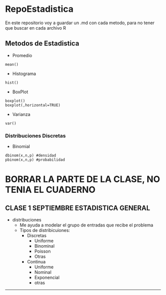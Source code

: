 
# RepoEstadistica
En este repositorio voy a guardar un .md con cada metodo, para no tener que buscar en cada archivo R

## Metodos de Estadistica
- Promedio 
~~~
mean()
~~~
- Histograma
~~~
hist()
~~~
- BoxPlot
~~~
boxplot()
boxplot(,horizontal=TRUE)
~~~
- Varianza
~~~
var()
~~~

### Distribuciones Discretas
- Binomial 
~~~
dbinom(x,n,p) #densidad
pbinom(x,n,p) #probabilidad
~~~












# BORRAR LA PARTE DE LA CLASE, NO TENIA EL CUADERNO
## CLASE 1 SEPTIEMBRE ESTADISTICA GENERAL
- distribuciones
  - Me ayuda a modelar el grupo de entradas que recibe el problema
  - Tipos de distribicuiones:
    - Discretas
      - Uniforme
      - Binominal
      - Poisson 
      - Otras
    - Continua 
      - Uniforme 
      - Nominal
      - Exponencial
      - otras
--- 
